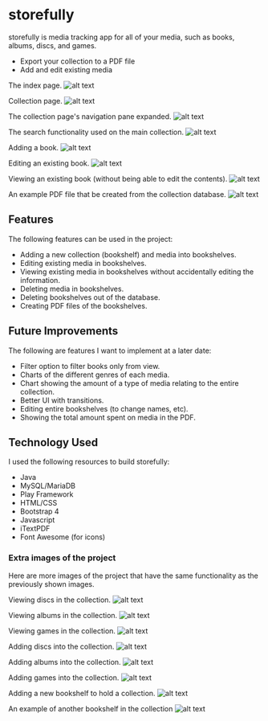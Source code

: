 # storefully

storefully is media tracking app for all of your media, such as books, albums, discs, and games.
- Export your collection to a PDF file
- Add and edit existing media

The index page.
![alt text](https://imgur.com/l8h51pp.jpg)

Collection page.
![alt text](https://imgur.com/oAFlopq.jpg)

The collection page's navigation pane expanded.
![alt text](https://imgur.com/cPKAMGG.jpg)

The search functionality used on the main collection.
![alt text](https://imgur.com/0HHw5mb.jpg)

Adding a book.
![alt text](https://imgur.com/Ga8npFi.jpg)

Editing an existing book.
![alt text](https://imgur.com/t4aWcIL.jpg)

Viewing an existing book (without being able to edit the contents).
![alt text](https://imgur.com/2papsWZ.jpg)

An example PDF file that be created from the collection database.
![alt text](https://imgur.com/qfffUjv.jpg)

## Features
The following features can be used in the project:

- Adding a new collection (bookshelf) and media into bookshelves.
- Editing existing media in bookshelves.
- Viewing existing media in bookshelves without accidentally editing the information.
- Deleting media in bookshelves.
- Deleting bookshelves out of the database.
- Creating PDF files of the bookshelves.

## Future Improvements
The following are features I want to implement at a later date:

- Filter option to filter books only from view.
- Charts of the different genres of each media.
- Chart showing the amount of a type of media relating to the entire collection.
- Better UI with transitions.
- Editing entire bookshelves (to change names, etc).
- Showing the total amount spent on media in the PDF.

## Technology Used
I used the following resources to build storefully:

- Java
- MySQL/MariaDB
- Play Framework
- HTML/CSS
- Bootstrap 4
- Javascript
- iTextPDF
- Font Awesome (for icons)

### Extra images of the project

Here are more images of the project that have the same functionality as the previously shown images.

Viewing discs in the collection.
![alt text](https://imgur.com/UbNATVE.jpg)

Viewing albums in the collection.
![alt text](https://imgur.com/zMWbLaR.jpg)

Viewing games in the collection.
![alt text](https://imgur.com/iXGSTcJ.jpg)

Adding discs into the collection.
![alt text](https://imgur.com/OA5g2s9.jpg)

Adding albums into the collection.
![alt text](https://imgur.com/9X84EnG.jpg)

Adding games into the collection.
![alt text](https://imgur.com/znCTZzU.jpg)

Adding a new bookshelf to hold a collection.
![alt text](https://imgur.com/VNMlY7V.jpg)

An example of another bookshelf in the collection
![alt text](https://imgur.com/2VsWUPE.jpg)


